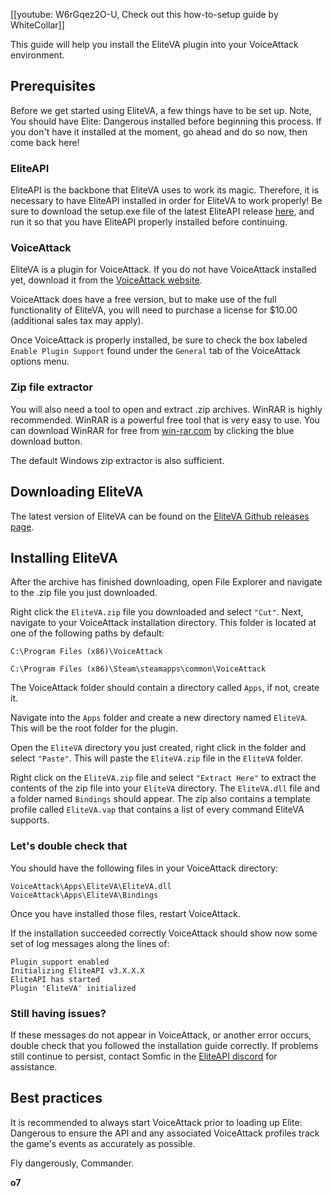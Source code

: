 [[youtube: W6rGqez2O-U, Check out this how-to-setup guide by WhiteCollar]]

This guide will help you install the EliteVA plugin into your VoiceAttack environment.

## Prerequisites
Before we get started using EliteVA, a few things have to be set up.
Note, You should have Elite: Dangerous installed before beginning this process. If you don't have it installed at the moment, go ahead and do so now, then come back here!

### EliteAPI
EliteAPI is the backbone that EliteVA uses to work its magic. Therefore, it is necessary to have EliteAPI installed in order for EliteVA to work properly! Be sure to download the setup.exe file of the latest EliteAPI release [here](https://github.com/EliteAPI/EliteAPI/releases/), and run it so that you have EliteAPI properly installed before continuing.

### VoiceAttack
EliteVA is a plugin for VoiceAttack. If you do not have VoiceAttack installed yet, download it from the [VoiceAttack website](https://voiceattack.com/Default.aspx#download-1).

VoiceAttack does have a free version, but to make use of the full functionality of EliteVA, you will need to purchase a license for $10.00 (additional sales tax may apply).

Once VoiceAttack is properly installed, be sure to check the box labeled `Enable Plugin Support` found under the `General` tab of the VoiceAttack options menu.

### Zip file extractor
You will also need a tool to open and extract .zip archives. WinRAR is highly recommended. WinRAR is a powerful free tool that is very easy to use. You can download WinRAR for free from [win-rar.com](https://www.win-rar.com/start.html?&L=0) by clicking the blue download button.

The default Windows zip extractor is also sufficient.

## Downloading EliteVA
The latest version of EliteVA can be found on the [EliteVA Github releases page](https://github.com/EliteAPI/EliteVA/releases).

## Installing EliteVA
After the archive has finished downloading, open File Explorer and navigate to the .zip file you just downloaded.

Right click the `EliteVA.zip` file you downloaded and select `"Cut"`. Next, navigate to your VoiceAttack installation directory. This folder is located at one of the following paths by default:
```
C:\Program Files (x86)\VoiceAttack
```
```
C:\Program Files (x86)\Steam\steamapps\common\VoiceAttack
```

The VoiceAttack folder should contain a directory called `Apps`, if not, create it.

Navigate into the `Apps` folder and create a new directory named `EliteVA`. This will be the root folder for the plugin.

Open the `EliteVA` directory you just created, right click in the folder and select `"Paste"`. This will paste the `EliteVA.zip` file in the `EliteVA` folder.

Right click on the `EliteVA.zip` file and select `"Extract Here"` to extract the contents of the zip file into your `EliteVA` directory. The `EliteVA.dll` file and a folder named `Bindings` should appear. The zip also contains a template profile called `EliteVA.vap` that contains a list of every command EliteVA supports.

### Let's double check that
You should have the following files in your VoiceAttack directory:
```
VoiceAttack\Apps\EliteVA\EliteVA.dll
VoiceAttack\Apps\EliteVA\Bindings
```

Once you have installed those files, restart VoiceAttack.

If the installation succeeded correctly VoiceAttack should show now some set of log messages along the lines of:
```
Plugin support enabled
Initializing EliteAPI v3.X.X.X
EliteAPI has started
Plugin 'EliteVA' initialized
```

### Still having issues?
If these messages do not appear in VoiceAttack, or another error occurs, double check that you followed the installation guide correctly. If problems still continue to persist, contact Somfic in the [EliteAPI discord](https://www.discord.gg/jwpFUPZ) for assistance.

## Best practices
It is recommended to always start VoiceAttack prior to loading up Elite: Dangerous to ensure the API and any associated VoiceAttack profiles track the game's events as accurately as possible.

Fly dangerously, Commander.

**o7**
